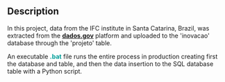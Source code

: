 ## Description

In this project, data from the IFC institute in Santa Catarina, Brazil, was extracted from the [**dados.gov**](https://dados.gov.br/dados/conjuntos-dados/projetos-de-natureza-cientifica-tecnologica-e-ou-de-inovacao-com-fomento-do-proprio-ifc) platform and uploaded to the 'inovacao' database through the 'projeto' table.

An executable <span style="color:#009e99">**.bat**</span> file runs the entire process in production creating first the database and table, and then the data insertion to the SQL database table with a Python script.